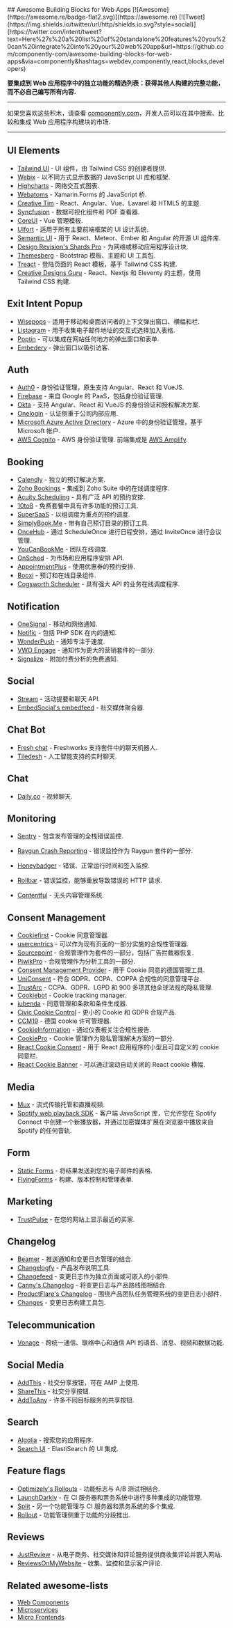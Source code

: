 <div class="github-widget" data-repo="componently-com/awesome-building-blocks-for-web-apps"></div>
## Awesome Building Blocks for Web Apps [![Awesome](https://awesome.re/badge-flat2.svg)](https://awesome.re) [![Tweet](https://img.shields.io/twitter/url/http/shields.io.svg?style=social)](https://twitter.com/intent/tweet?text=Here%27s%20a%20list%20of%20standalone%20features%20you%20can%20integrate%20into%20your%20web%20app&url=https://github.com/componently-com/awesome-building-blocks-for-web-apps&via=componently&hashtags=webdev,componently,react,blocks,developers)

**要集成到 Web 应用程序中的独立功能的精选列表：获得其他人构建的完整功能，而不必自己编写所有内容.**

<hr>

如果您喜欢这些积木，请查看 [componently.com](https://www.componently.com/?utm_source=github-awesome-components&utm_medium=referral&utm_campaign=awesome-list)，开发人员可以在其中搜索、比较和集成 Web 应用程序构建块的市场.

<hr>

<!-- START doctoc generated TOC please keep comment here to allow auto update -->
<!-- DON'T EDIT THIS SECTION, INSTEAD RE-RUN doctoc TO UPDATE -->


<!-- END doctoc generated TOC please keep comment here to allow auto update -->

## UI Elements

- [Tailwind UI](https://tailwindui.com/) - UI 组件，由 Tailwind CSS 的创建者提供.
- [Webix](https://webix.com/) - 以不同方式显示数据的 JavaScript UI 库和框架.
- [Highcharts](https://www.highcharts.com/) - 网络交互式图表.
- [Webatoms](https://www.webatoms.in) - Xamarin.Forms 的 JavaScript 桥.
- [Creative Tim](https://www.creative-tim.com/) - React、Angular、Vue、Lavarel 和 HTML5 的主题.
- [Syncfusion](https://www.syncfusion.com/) - 数据可视化组件和 PDF 查看器.
- [CoreUI](https://coreui.io/pro/vue) - Vue 管理模板.
- [UIfort](https://uifort.com/) - 适用于所有主要前端框架的 UI 设计系统.
- [Semantic UI](https://semantic-ui.com/) - 用于 React、Meteor、Ember 和 Angular 的开源 UI 组件库.
- [Design Revision's Shards Pro](https://designrevision.com/downloads/shards-pro) - 为网络或移动应用程序设计块.
- [Themesberg](https://themesberg.com) - Bootstrap 模板、主题和 UI 工具包.
- [Treact](https://treact.owaiskhan.me/) - 登陆页面的 React 模板，基于 Tailwind CSS 构建.
- [Creative Designs Guru](https://creativedesignsguru.com) - React、Nextjs 和 Eleventy 的主题，使用 Tailwind CSS 构建.

## Exit Intent Popup
- [Wisepops](https://wisepops.com/) - 适用于移动和桌面访问者的上下文弹出窗口、横幅和栏.
- [Listagram](https://www.listagram.com) - 用于收集电子邮件地址的交互式选择加入表格.
- [Poptin](https://www.poptin.com) - 可以集成在网站任何地方的弹出窗口和表单.
- [Embedery](https://www.embedery.com) - 弹出窗口以吸引访客.

## Auth
- [Auth0](https://auth0.com/) - 身份验证管理，原生支持 Angular、React 和 VueJS.
- [Firebase](https://firebase.google.com) - 来自 Google 的 PaaS，包括身份验证管理.
- [Okta](https://www.okta.com/) - 支持 Angular、React 和 VueJS 的身份验证和授权解决方案.
- [Onelogin](https://www.onelogin.com/) - 认证侧重于公司内部应用.
- [Microsoft Azure Active Directory](https://azure.microsoft.com/en-us/services/active-directory/#security) - Azure 中的身份验证管理，基于 Microsoft 帐户.
- [AWS Cognito](https://aws.amazon.com/cognito/)  - AWS 身份验证管理. 前端集成是 [AWS Amplify](https://aws.amazon.com/de/amplify/).

## Booking
- [Calendly](https://calendly.com/) - 独立的预订解决方案.
- [Zoho Bookings](https://www.zoho.com/bookings/) - 集成到 Zoho Suite 中的在线调度程序.
- [Acuity Scheduling](https://acuityscheduling.com/) - 具有广泛 API 的预约安排.
- [10to8](https://10to8.com/) - 免费套餐中具有许多功能的预订工具.
- [SuperSaaS](https://www.supersaas.com/) - 以组调度为重点的预约调度.
- [SimplyBook.Me](https://simplybook.me/) - 带有自己预订目录的预订工具.
- [OnceHub](https://www.oncehub.com/) - 通过 ScheduleOnce 进行日程安排，通过 InviteOnce 进行会议管理.
- [YouCanBookMe](https://youcanbook.me/) - 团队在线调度.
- [OnSched](https://www.onsched.com/) - 为市场和应用程序安排 API.
- [AppointmentPlus](https://www.appointmentplus.com/) - 使用优惠券的预约安排.
- [Booxi](https://www.booxi.com/) - 预订和在线目录组件.
- [Cogsworth Scheduler](https://get.cogsworth.com/) - 具有强大 API 的业务在线调度程序.

## Notification
- [OneSignal](https://onesignal.com/) - 移动和网络通知.
- [Notific](https://notific.io/) - 包括 PHP SDK 在内的通知.
- [WonderPush](https://www.wonderpush.com/) - 通知专注于速度.
- [VWO Engage](https://vwo.com/engage/push-notifications/) - 通知作为更大的营销套件的一部分.
- [Signalize](https://signalize.com/) - 附加付费分析的免费通知.

## Social
- [Stream](https://getstream.io/) - 活动提要和聊天 API.
- [EmbedSocial's embedfeed](https://embedsocial.com/products/embedfeed/) - 社交媒体聚合器.

## Chat Bot
- [Fresh chat](https://www.freshworks.com/live-chat-software/) - Freshworks 支持套件中的聊天机器人.
- [Tiledesh](https://www.tiledesk.com/) - 人工智能支持的实时聊天.

## Chat
- [Daily.co](https://www.daily.co/) - 视频聊天.

## Monitoring
- [Sentry](https://sentry.io/) - 包含发布管理的全栈错误监控.
- [Raygun Crash Reporting](https://raygun.com/platform/crash-reporting) - 错误监控作为 Raygun 套件的一部分.
- [Honeybadger](https://www.honeybadger.io/) - 错误、正常运行时间和签入监控.
- [Rollbar](https://rollbar.com/) - 错误监控，能够重放导致错误的 HTTP 请求.

- [Contentful](https://www.contentful.com) - 无头内容管理系统.

## Consent Management
- [Cookiefirst](https://cookiefirst.com/) - Cookie 同意管理器.
- [usercentrics](https://usercentrics.com/) - 可以作为现有页面的一部分实施的合规性管理器.
- [Sourcepoint](https://www.sourcepoint.com/) - 合规管理作为套件的一部分，包括广告拦截器恢复.
- [PiwikPro](https://piwik.pro/gdpr-consent-manager/) - 合规管理作为分析工具的一部分.
- [Consent Management Provider](https://www.consentmanager.de/) - 用于 Cookie 同意的德国管理工具.
- [UniConsent](https://www.uniconsent.com/) - 符合 GDPR、CCPA、COPPA 合规性的同意管理平台.
- [TrustArc](https://trustarc.com/) - CCPA、GDPR、LGPD 和 900 多项其他全球法规的隐私管理.
- [Cookiebot](https://www.cookiebot.com/) - Cookie tracking manager.
- [iubenda](https://www.iubenda.com/) - 同意管理和条款和条件生成器.
- [Civic Cookie Control](https://www.civicuk.com/cookie-control/) - 更小的 Cookie 和 GDPR 合规产品.
- [CCM19](https://www.ccm19.de/) - 德国 cookie 许可管理器.
- [CookieInformation](https://cookieinformation.com/) - 通过仪表板关注合规性报告.
- [CookiePro](https://www.cookiepro.com/) - Cookie 管理作为隐私管理解决方案的一部分.
- [React Cookie Consent](https://github.com/Mastermindzh/react-cookie-consent) - 用于 React 应用程序的小型且可自定义的 cookie 同意栏.
- [React Cookie Banner](https://github.com/buildo/react-cookie-banner) - 可以通过滚动自动关闭的 React cookie 横幅.

## Media
- [Mux](https://mux.com/) - 流式传输托管和直播视频.
- [Spotify web playback SDK](https://developer.spotify.com/documentation/web-playback-sdk/) - 客户端 JavaScript 库，它允许您在 Spotify Connect 中创建一个新播放器，并通过加密媒体扩展在浏览器中播放来自 Spotify 的任何音轨.

## Form
- [Static Forms](https://www.staticforms.xyz/) - 将结果发送到您的电子邮件的表格.
- [FlyingForms](https://flyingforms.io/?utm_source=github-awesome-components&utm_medium=referral&utm_campaign=awesome-list) - 构建、版本控制和管理表单.

## Marketing
- [TrustPulse](https://trustpulse.com/) - 在您的网站上显示最近的买家.

## Changelog
- [Beamer](https://www.getbeamer.com) - 推送通知和变更日志管理的结合.
- [Changelogfy](https://changelogfy.com/) - 产品发布说明工具.
- [Changefeed](https://changefeed.app/) - 变更日志作为独立页面或可嵌入的小部件.
- [Canny's Changelog](https://canny.io/features/changelog) - 将变更日志与产品路线图相结合.
- [ProductFlare's Changelog](https://www.productflare.com/changelog) - 围绕产品团队任务管理系统的变更日志小部件.
- [Changes](https://changes.blue) - 变更日志构建工具包.

## Telecommunication
- [Vonage](https://www.vonage.com/) - 跨统一通信、联络中心和通信 API 的语音、消息、视频和数据功能.

## Social Media
- [AddThis](https://www.addthis.com/) - 社交分享按钮，可在 AMP 上使用.
- [ShareThis](https://sharethis.com/) - 社交分享按钮.
- [AddToAny](https://www.addtoany.com/) - 许多不同目标服务的共享按钮.

## Search
- [Algolia](https://www.algolia.com/) - 搜索您的应用程序.
- [Search UI](https://github.com/elastic/search-ui) - ElastiSearch 的 UI 集成.

## Feature flags
- [Optimizely's Rollouts](https://www.optimizely.com/rollouts) - 功能标志与 A/B 测试相结合.
- [LaunchDarkly](https://launchdarkly.com/) - 在 CI 服务器和票务系统中进行多种集成的功能管理.
- [Split](https://www.split.io/) - 另一个功能管理与 CI 服务器和票务系统的多个集成.
- [Rollout](https://rollout.io/) - 功能管理侧重于功能的分段推出.

## Reviews
- [JustReview](https://justreview.co/) - 从电子商务、社交媒体和评论服务提供商收集评论并嵌入网站.
- [ReviewsOnMyWebsite](https://reviewsonmywebsite.com/) - 收集、监控和显示客户评论.

## Related awesome-lists
- [Web Components](https://github.com/mateusortiz/webcomponents-the-right-way)
- [Microservices](https://github.com/mfornos/awesome-microservices)
- [Micro Frontends](https://github.com/ChristianUlbrich/awesome-microfrontends)
